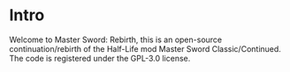 # Intro
Welcome to Master Sword: Rebirth, this is an open-source continuation/rebirth of the Half-Life mod Master Sword Classic/Continued. The code is registered under the GPL-3.0 license.
